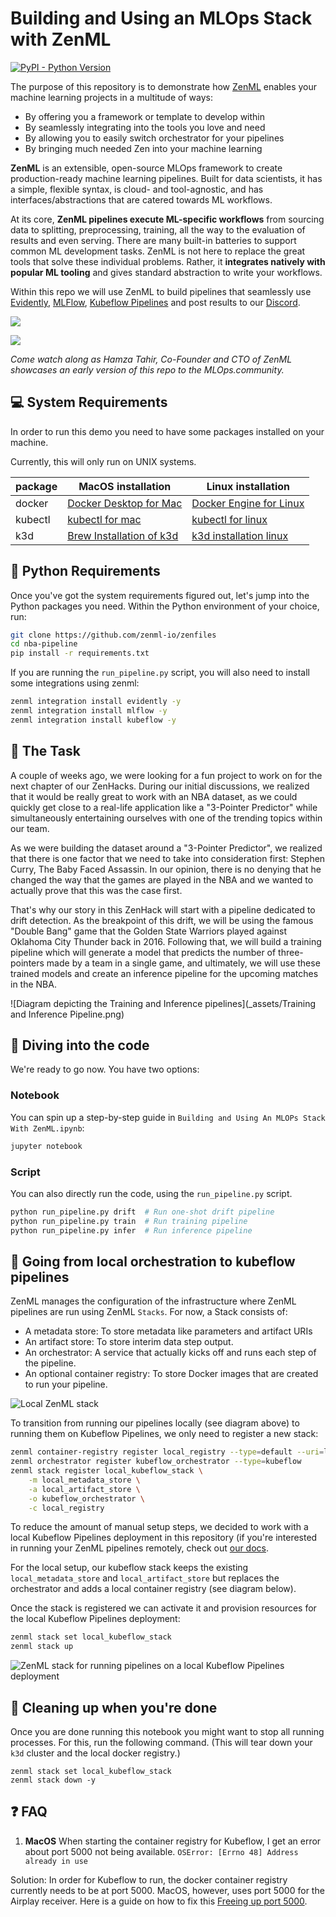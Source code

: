 # Building and Using an MLOps Stack with ZenML

[![PyPI - Python Version](https://img.shields.io/pypi/pyversions/zenml)](https://pypi.org/project/zenml/)

The purpose of this repository is to demonstrate how
[ZenML](https://github.com/zenml-io/zenml) enables your machine learning
projects in a multitude of ways:

- By offering you a framework or template to develop within
- By seamlessly integrating into the tools you love and need
- By allowing you to easily switch orchestrator for your pipelines
- By bringing much needed Zen into your machine learning

**ZenML** is an extensible, open-source MLOps framework to create
production-ready machine learning pipelines. Built for data scientists, it has a
simple, flexible syntax, is cloud- and tool-agnostic, and has
interfaces/abstractions that are catered towards ML workflows.

At its core, **ZenML pipelines execute ML-specific workflows** from sourcing
data to splitting, preprocessing, training, all the way to the evaluation of
results and even serving. There are many built-in batteries to support common ML
development tasks. ZenML is not here to replace the great tools that solve these
individual problems. Rather, it **integrates natively with popular ML tooling**
and gives standard abstraction to write your workflows.

Within this repo we will use ZenML to build pipelines that seamlessly use
[Evidently](https://evidentlyai.com/), [MLFlow](https://mlflow.org/),
[Kubeflow Pipelines](https://www.kubeflow.org/) and post results to our
[Discord](https://discord.com/).

![](_assets/evidently+mlflow+discord+kubeflow.png)

[![](https://img.youtube.com/vi/Ne-dt9tu11g/0.jpg)](https://www.youtube.com/watch?v=Ne-dt9tu11g)

_Come watch along as Hamza Tahir, Co-Founder and CTO of ZenML showcases an early
version of this repo to the MLOps.community._

## :computer: System Requirements

In order to run this demo you need to have some packages installed on your
machine.

Currently, this will only run on UNIX systems.

| package | MacOS installation                                                               | Linux installation                                                                 |
| ------- | -------------------------------------------------------------------------------- | ---------------------------------------------------------------------------------- |
| docker  | [Docker Desktop for Mac](https://docs.docker.com/desktop/mac/install/)           | [Docker Engine for Linux ](https://docs.docker.com/engine/install/ubuntu/)         |
| kubectl | [kubectl for mac](https://kubernetes.io/docs/tasks/tools/install-kubectl-macos/) | [kubectl for linux](https://kubernetes.io/docs/tasks/tools/install-kubectl-linux/) |
| k3d     | [Brew Installation of k3d](https://formulae.brew.sh/formula/k3d)                 | [k3d installation linux](https://k3d.io/v5.2.2/)                                   |

## :snake: Python Requirements

Once you've got the system requirements figured out, let's jump into the Python
packages you need. Within the Python environment of your choice, run:

```bash
git clone https://github.com/zenml-io/zenfiles
cd nba-pipeline
pip install -r requirements.txt
```

If you are running the `run_pipeline.py` script, you will also need to install
some integrations using zenml:

```bash
zenml integration install evidently -y
zenml integration install mlflow -y
zenml integration install kubeflow -y
```

## :basketball: The Task

A couple of weeks ago, we were looking for a fun project to work on for the next
chapter of our ZenHacks. During our initial discussions, we realized that it
would be really great to work with an NBA dataset, as we could quickly get close
to a real-life application like a "3-Pointer Predictor" while simultaneously
entertaining ourselves with one of the trending topics within our team.

As we were building the dataset around a "3-Pointer Predictor", we realized that
there is one factor that we need to take into consideration first: Stephen
Curry, The Baby Faced Assassin. In our opinion, there is no denying that he
changed the way that the games are played in the NBA and we wanted to actually
prove that this was the case first.

That's why our story in this ZenHack will start with a pipeline dedicated to
drift detection. As the breakpoint of this drift, we will be using the famous
"Double Bang" game that the Golden State Warriors played against Oklahoma City
Thunder back in 2016. Following that, we will build a training pipeline which
will generate a model that predicts the number of three-pointers made by a team
in a single game, and ultimately, we will use these trained models and create an
inference pipeline for the upcoming matches in the NBA.

![Diagram depicting the Training and Inference pipelines](\_assets/Training and
Inference Pipeline.png)

## :notebook: Diving into the code

We're ready to go now. You have two options:

### Notebook

You can spin up a step-by-step guide in
`Building and Using An MLOPs Stack With ZenML.ipynb`:

```python
jupyter notebook
```

### Script

You can also directly run the code, using the `run_pipeline.py` script.

```python
python run_pipeline.py drift  # Run one-shot drift pipeline
python run_pipeline.py train  # Run training pipeline
python run_pipeline.py infer  # Run inference pipeline
```

## :rocket: Going from local orchestration to kubeflow pipelines

ZenML manages the configuration of the infrastructure where ZenML pipelines are
run using ZenML `Stacks`. For now, a Stack consists of:

- A metadata store: To store metadata like parameters and artifact URIs
- An artifact store: To store interim data step output.
- An orchestrator: A service that actually kicks off and runs each step of the
  pipeline.
- An optional container registry: To store Docker images that are created to run
  your pipeline.

![Local ZenML stack](_assets/localstack.png)

To transition from running our pipelines locally (see diagram above) to running
them on Kubeflow Pipelines, we only need to register a new stack:

```bash
zenml container-registry register local_registry --type=default --uri=localhost:5000
zenml orchestrator register kubeflow_orchestrator --type=kubeflow
zenml stack register local_kubeflow_stack \
    -m local_metadata_store \
    -a local_artifact_store \
    -o kubeflow_orchestrator \
    -c local_registry
```

To reduce the amount of manual setup steps, we decided to work with a local
Kubeflow Pipelines deployment in this repository (if you're interested in
running your ZenML pipelines remotely, check out
[our docs](https://docs.zenml.io/guides/functional-api/deploy-to-production#run-the-same-pipeline-on-kubeflow-pipelines-deployed-to-gcp).

For the local setup, our kubeflow stack keeps the existing
`local_metadata_store` and `local_artifact_store` but replaces the orchestrator
and adds a local container registry (see diagram below).

Once the stack is registered we can activate it and provision resources for the
local Kubeflow Pipelines deployment:

```bash
zenml stack set local_kubeflow_stack
zenml stack up
```

![ZenML stack for running pipelines on a local Kubeflow Pipelines deployment](_assets/localstack-with-kubeflow-orchestrator.png)

## :checkered_flag: Cleaning up when you're done

Once you are done running this notebook you might want to stop all running
processes. For this, run the following command. (This will tear down your `k3d`
cluster and the local docker registry.)

```shell
zenml stack set local_kubeflow_stack
zenml stack down -y
```

## :question: FAQ

1. **MacOS** When starting the container registry for Kubeflow, I get an error
   about port 5000 not being available.
   `OSError: [Errno 48] Address already in use`

Solution: In order for Kubeflow to run, the docker container registry currently
needs to be at port 5000. MacOS, however, uses port 5000 for the Airplay
receiver. Here is a guide on how to fix this
[Freeing up port 5000](https://12ft.io/proxy?q=https%3A%2F%2Fanandtripathi5.medium.com%2Fport-5000-already-in-use-macos-monterey-issue-d86b02edd36c).
